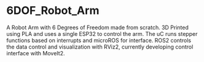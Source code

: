 # 6DOF_Robot_Arm
A Robot Arm with 6 Degrees of Freedom made from scratch. 3D Printed using PLA and uses a single ESP32 to control the arm. The uC runs stepper functions based on interrupts and microROS for interface. ROS2 controls the data control and visualization with RViz2, currently developing control interface with MoveIt2.
